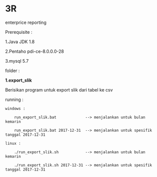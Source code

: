 # 3R
enterprice reporting

Prerequisite : 

1.Java JDK 1.8

2.Pentaho pdi-ce-8.0.0.0-28

3.mysql 5.7


folder :

**1.export_slik**

Berisikan program untuk export slik dari tabel ke csv

running :
	
	windows :
		
		run_export_slik.bat 			--> menjalankan untuk bulan kemarin
		
		run_export_slik.bat 2017-12-31	--> menjalankan untuk spesifik tanggal 2017-12-31
	
	linux :
		
		./run_export_slik.sh 			--> menjalankan untuk bulan kemarin
		
		./run_export_slik.sh 2017-12-31	--> menjalankan untuk spesifik tanggal 2017-12-31
